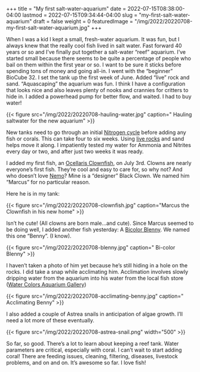 +++
title = "My first salt-water-aquarium"
date = 2022-07-15T08:38:00-04:00
lastmod = 2022-07-15T09:34:44-04:00
slug = "my-first-salt-water-aquarium"
draft = false
weight = 0
featuredImage = "/img/2022/20220708-my-first-salt-water-aquarium.jpg"
+++

When I was a kid I kept a small, fresh-water aquarium. It was fun, but I always knew that the really cool fish lived in salt water. Fast forward 40 years or so and I’ve finally put together a salt-water “reef” aquarium.
I’ve started small because there seems to be quite a percentage of people who bail on them within the first year or so. I want to be sure it sticks before spending tons of money and going all-in.
I went with the “beginner” BioCube 32. I set the tank up the first week of June. Added “live” rock and sand. “Aquascaping” the aquarium was fun. I think I have a configuration that looks nice and also leaves plenty of nooks and crannies for critters to hide in. I added a powerhead pump for better flow, and waited. I had to buy water!

{{< figure src="/img/2022/20220708-hauling-water.jpg" caption=" Hauling saltwater for the new aquarium" >}}

New tanks need to go through an initial [Nitrogen cycle](https://www.thebeginnersreef.com/fish-tank-nitrogen-cycle-step-by-step-explanation/) before adding any fish or corals. This can take four to six weeks. Using [live rocks](https://en.wikipedia.org/wiki/Live_rock) and sand helps move it along. I impatiently tested my water for Ammonia and Nitrites every day or two, and after just two weeks it was ready.

I added my first fish, an [Ocellaris Clownfish](https://en.wikipedia.org/wiki/Ocellaris_clownfish), on July 3rd. Clowns are nearly everyone’s first fish. They’re cool and easy to care for, so why not? And who doesn’t love [Nemo](https://letterboxd.com/film/finding-nemo/)? Mine is a “designer” Black Clown. We named him “Marcus” for no particular reason.

Here he is in my tank:

{{< figure src="/img/2022/20220708-clownfish.jpg" caption="Marcus the Clownfish in his new home" >}}

Isn’t he cute! (All clowns are born male…and cute).
Since Marcus seemed to be doing well, I added another fish yesterday: A [Bicolor Blenny](https://en.wikipedia.org/wiki/Ecsenius_bicolor). We named this one “Benny”. (I know).

{{< figure src="/img/2022/20220708-blenny.jpg" caption=" Bi-color Blenny" >}}

I haven’t taken a photo of him yet because he’s still hiding in a hole on the rocks. I did take a snap while acclimating him. Acclimation involves slowly dripping water from the aquarium into his water from the local fish store ([Water Colors Aquarium Gallery](https://watercolorsaquariumgallery.com/))

{{< figure src="/img/2022/20220708-acclimating-benny.jpg" caption=" Acclimating Benny" >}}

I also added a couple of Astrea snails in anticipation of algae growth. I’ll need a lot more of these eventually.

{{< figure src="/img/2022/20220708-astrea-snail.png" width="500" >}}

So far, so good. There’s a lot to learn about keeping a reef tank. Water parameters are critical, especially with coral. I can’t wait to start adding coral! There are feeding issues, cleaning, filtering, diseases, livestock problems, and on and on. It’s awesome so far. I love fish!

[//]: # "Exported with love from a post written in Org mode"
[//]: # "- https://github.com/kaushalmodi/ox-hugo"
